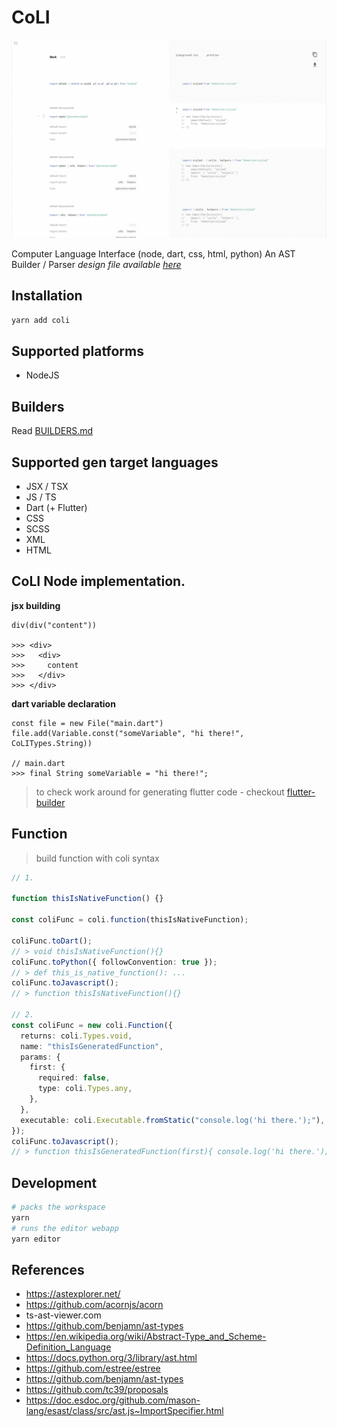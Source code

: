 # CoLI

![](./branding/coli-cover.png)

Computer Language Interface (node, dart, css, html, python) An AST Builder / Parser
*design file available [here](https://www.figma.com/file/JYhmzaX7E5HNHQEK2Dp7Cp/CoLI?node-id=0%3A1)*

## Installation

```sh
yarn add coli
```

## Supported platforms

- NodeJS

## Builders

Read [BUILDERS.md](./docs/BUILDERS.md)

## Supported gen target languages

- JSX / TSX
- JS / TS
- Dart (+ Flutter)
- CSS
- SCSS
- XML
- HTML

## CoLI Node implementation.

**jsx building**

```
div(div("content"))

>>> <div>
>>>   <div>
>>>     content
>>>   </div>
>>> </div>
```

**dart variable declaration**

```
const file = new File("main.dart")
file.add(Variable.const("someVariable", "hi there!", CoLITypes.String))

// main.dart
>>> final String someVariable = "hi there!";
```

> to check work around for generating flutter code - checkout [flutter-builder](https://github.com/bridgedxyz/flutter-builder)

## Function

> build function with coli syntax

```typescript
// 1.

function thisIsNativeFunction() {}

const coliFunc = coli.function(thisIsNativeFunction);

coliFunc.toDart();
// > void thisIsNativeFunction(){}
coliFunc.toPython({ followConvention: true });
// > def this_is_native_function(): ...
coliFunc.toJavascript();
// > function thisIsNativeFunction(){}

// 2.
const coliFunc = new coli.Function({
  returns: coli.Types.void,
  name: "thisIsGeneratedFunction",
  params: {
    first: {
      required: false,
      type: coli.Types.any,
    },
  },
  executable: coli.Executable.fromStatic("console.log('hi there.');"),
});
coliFunc.toJavascript();
// > function thisIsGeneratedFunction(first){ console.log('hi there.'); }
```

## Development

```sh
# packs the workspace
yarn
# runs the editor webapp
yarn editor
```

## References

- https://astexplorer.net/
- https://github.com/acornjs/acorn
- ts-ast-viewer.com
- https://github.com/benjamn/ast-types
- https://en.wikipedia.org/wiki/Abstract-Type_and_Scheme-Definition_Language
- https://docs.python.org/3/library/ast.html
- https://github.com/estree/estree
- https://github.com/benjamn/ast-types
- https://github.com/tc39/proposals
- https://doc.esdoc.org/github.com/mason-lang/esast/class/src/ast.js~ImportSpecifier.html
